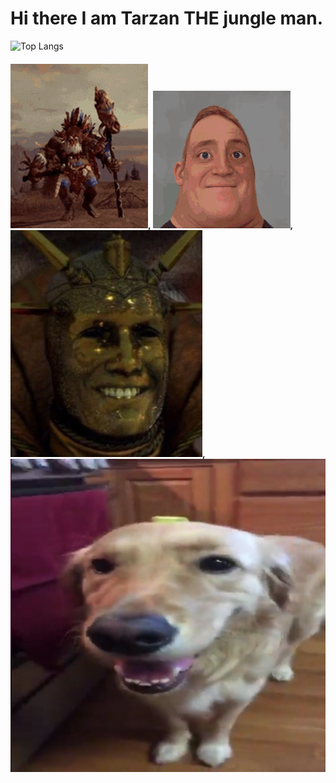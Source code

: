 # Hi there I am Tarzan THE jungle man.
![Top Langs](https://github-readme-stats.vercel.app/api/top-langs/?username=TarzanJungleMan&theme=tokyonight)
#### ![alt text](wurrzag-total-war-warhammer.gif), ![alt text](incredible-incredible-turning-into-canny.gif), ![alt text](BalthasarYes.jpg),![alt text](ButterDog2.jpg)

